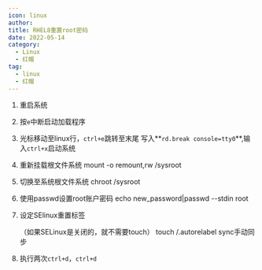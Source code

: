 ```yaml
---
icon: linux
author:
title: RHEL8重置root密码
date: 2022-05-14
category:
  - Linux
  - 红帽
tag:
  - linux
  - 红帽
---
```



1. 重启系统

2. 按`e`中断启动加载程序
   
3. 光标移动至linux行，`ctrl+e`跳转至末尾
   写入**`rd.break console=tty0`**,输入`ctrl+x`启动系统

4. 重新挂载根文件系统
   mount -o remount,rw /sysroot

5. 切换至系统根文件系统 
   chroot /sysroot

6. 使用passwd设置root账户密码
   echo new_password|passwd --stdin root

7. 设定SElinux重置标签

   （如果SELinux是关闭的，就不需要touch）
   touch /.autorelabel
   sync手动同步

8. 执行两次`ctrl+d`，`ctrl+d`